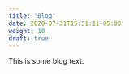 ```yaml
---
title: "Blog"
date: 2020-07-31T15:51:11-05:00
weight: 10
draft: true
---
```


This is some blog text.
